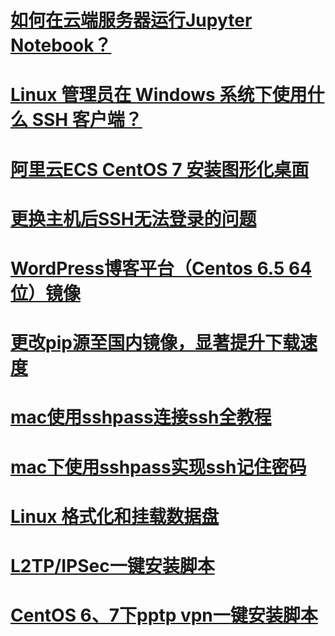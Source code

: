 # [如何在云端服务器运行Jupyter Notebook？](https://zhuanlan.zhihu.com/p/20226040)

# [Linux 管理员在 Windows 系统下使用什么 SSH 客户端？](https://www.zhihu.com/question/20308776)

# [阿里云ECS CentOS 7 安装图形化桌面](http://blog.csdn.net/yuanhong55/article/details/74942036)

# [更换主机后SSH无法登录的问题](http://www.cnblogs.com/vdvvdd/p/5334309.html)

# [WordPress博客平台（Centos 6.5 64位）镜像](https://market.aliyun.com/products/53616009/jxsc000046.html?spm=5176.100241.0.0.8EaRd4)

# [更改pip源至国内镜像，显著提升下载速度](http://blog.csdn.net/lambert310/article/details/52412059)

# [mac使用sshpass连接ssh全教程](http://www.jianshu.com/p/2ce1bc682ac6)

# [mac下使用sshpass实现ssh记住密码](http://blog.csdn.net/joeblackzqq/article/details/46598189)

# [Linux 格式化和挂载数据盘](https://help.aliyun.com/document_detail/25426.html)

# [L2TP/IPSec一键安装脚本](https://github.com/sunwhale/setup-ipsec-vpn)

# [CentOS 6、7下pptp vpn一键安装脚本](https://blog.linuxeye.cn/412.html)
